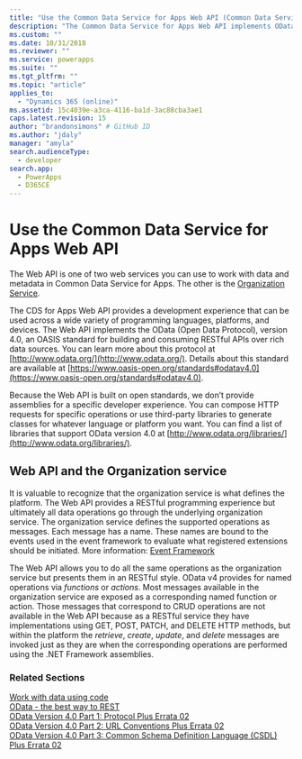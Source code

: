 ```yaml
---
title: "Use the Common Data Service for Apps Web API (Common Data Service for Apps)| Microsoft Docs"
description: "The Common Data Service for Apps Web API implements OData v4 and provides a development experience that can be used across a wide variety of programming languages, platforms, and devices"
ms.custom: ""
ms.date: 10/31/2018
ms.reviewer: ""
ms.service: powerapps
ms.suite: ""
ms.tgt_pltfrm: ""
ms.topic: "article"
applies_to: 
  - "Dynamics 365 (online)"
ms.assetid: 15c4039e-a3ca-4116-ba1d-3ac88cba3ae1
caps.latest.revision: 15
author: "brandonsimons" # GitHub ID
ms.author: "jdaly"
manager: "amyla"
search.audienceType: 
  - developer
search.app: 
  - PowerApps
  - D365CE
---
```

# Use the Common Data Service for Apps Web API

The Web API is one of two web services you can use to work with data and metadata in Common Data Service for Apps. The other is the [Organization Service](../org-service/overview.md).

The CDS for Apps Web API provides a development experience that can be used across a wide variety of programming languages, platforms, and devices. The Web API implements the OData (Open Data Protocol), version 4.0, an OASIS standard for building and consuming RESTful APIs over rich data sources. You can learn more about this protocol at [http://www.odata.org/](http://www.odata.org/). Details about this standard are available at [https://www.oasis-open.org/standards#odatav4.0](https://www.oasis-open.org/standards#odatav4.0).  
  
Because the Web API is built on open standards, we don’t provide assemblies for a specific developer experience. You can compose HTTP requests for specific operations or use third-party libraries to generate classes for whatever language or platform you want. You can find a list of libraries that support OData version 4.0 at [http://www.odata.org/libraries/](http://www.odata.org/libraries/).  

## Web API and the Organization service

It is valuable to recognize that the organization service is what defines the platform. The Web API provides a RESTful programming experience but ultimately all data operations go through the underlying organization service. The organization service defines the supported operations as messages. Each message has a name. These names are bound to the events used in the event framework to evaluate what registered extensions should be initiated. More information: [Event Framework](../event-framework.md)

The Web API allows you to do all the same operations as the organization service but presents them in an RESTful style. OData v4 provides for named operations via *functions* or *actions*. Most messages available in the organization service are exposed as a corresponding named function or action. Those messages that correspond to CRUD operations are not available in the Web API because as a RESTful service they have implementations using GET, POST, PATCH, and DELETE HTTP methods, but within the platform the *retrieve*, *create*, *update*, and *delete* messages are invoked just as they are when the corresponding operations are performed using the .NET Framework assemblies.

  
### Related Sections

[Work with data using code](../work-with-data-cds.md)<br />
[OData - the best way to REST](http://www.odata.org/)<br />
[OData Version 4.0 Part 1: Protocol Plus Errata 02](http://docs.oasis-open.org/odata/odata/v4.0/odata-v4.0-part1-protocol.html)<br />
[OData Version 4.0 Part 2: URL Conventions Plus Errata 02](http://docs.oasis-open.org/odata/odata/v4.0/odata-v4.0-part2-url-conventions.html)<br />
[OData Version 4.0 Part 3: Common Schema Definition Language (CSDL) Plus Errata 02](http://docs.oasis-open.org/odata/odata/v4.0/odata-v4.0-part3-csdl.html)
